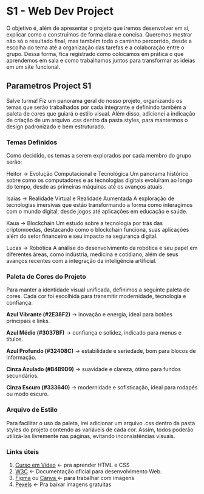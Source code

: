 # S1 - Web Dev Project

O objetivo é, além de apresentar o projeto que iremos desenvolver em si, explicar como o construímos de forma clara e concisa. Queremos mostrar não só o resultado final, mas também todo o caminho percorrido, desde a escolha do tema até a organização das tarefas e a colaboração entre o grupo. Dessa forma, fica registrado como colocamos em prática o que aprendemos em sala e como trabalhamos juntos para transformar as ideias em um site funcional.



## Parametros Project S1

Salve turma! Fiz um panorama geral do nosso projeto, organizando os temas que serão trabalhados por cada integrante e definindo também a paleta de cores que guiará o estilo visual. Além disso, adicionei a indicação de criação de um arquivo .css dentro da pasta styles, para mantermos o design padronizado e bem estruturado.


### Temas Definidos

Como decidido, os temas a serem explorados por cada membro do grupo serão:

Heitor → Evolução Computacional e Tecnológica
Um panorama histórico sobre como os computadores e as tecnologias digitais evoluíram ao longo do tempo, desde as primeiras máquinas até os avanços atuais.

Isaias → Realidade Virtual e Realidade Aumentada
A exploração de tecnologias imersivas que estão transformando a forma como interagimos com o mundo digital, desde jogos até aplicações em educação e saúde.

Kaua → Blockchain
Um estudo sobre a tecnologia por trás das criptomoedas, destacando como o blockchain funciona, suas aplicações além do setor financeiro e seu impacto na segurança digital.

Lucas → Robótica
A análise do desenvolvimento da robótica e seu papel em diferentes áreas, como indústria, medicina e cotidiano, além de seus avanços recentes com a integração da inteligência artificial.

### Paleta de Cores do Projeto

Para manter a identidade visual unificada, definimos a seguinte paleta de cores. Cada cor foi escolhida para transmitir modernidade, tecnologia e confiança:

**Azul Vibrante (#2E38F2)** → inovação e energia, ideal para botões principais e links.

**Azul Médio (#3037BF)** → confiança e solidez, indicado para menus e títulos.

**Azul Profundo (#32408C)** → estabilidade e seriedade, bom para blocos de informação.

**Cinza Azulado (#B4B9D9)** → suavidade e clareza, ótimo para fundos secundários.

**Cinza Escuro (#333640)** → modernidade e sofisticação, ideal para rodapés ou modo escuro.

### Arquivo de Estilo

Para facilitar o uso da paleta, irei adicionar um arquivo .css dentro da pasta styles do projeto contendo as variáveis de cada cor. Assim, todos poderão utilizá-las livremente nas páginas, evitando inconsistências visuais.



### Links úteis

1. [Curso em Video](https://www.cursoemvideo.com/) <- pra aprender HTML e CSS
2. [W3C](https://www.w3schools.com/) <- Documentação oficial para desenvolvimento Web.
3. [Figma](https://www.figma.com/) ou [Canva ](https://www.canva.com/pt_br/)<- para trabalhar com imagens
4. [Pexels](https://www.pexels.com/pt-br/) <- Pra baixar imagens gratuitas